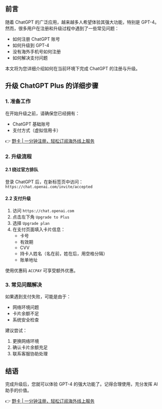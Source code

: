 ## 前言

随着 ChatGPT 的广泛应用，越来越多人希望体验其强大功能，特别是 GPT-4。然而，很多用户在注册和升级过程中遇到了一些常见问题：

- 如何注册 ChatGPT 账号
- 如何升级到 GPT-4
- 没有海外手机号如何注册
- 如何解决支付问题

本文将为您详细介绍如何在当前环境下完成 ChatGPT 的注册与升级。

## 升级 ChatGPT Plus 的详细步骤

### 1. 准备工作

在开始升级之前，请确保您已经拥有：
- ChatGPT 基础账号
- 支付方式（虚拟信用卡）

👉 [野卡 | 一分钟注册，轻松订阅海外线上服务](https://bit.ly/bewildcard)

### 2. 升级流程

#### 2.1 绕过官方排队

登录 ChatGPT 后，在新标签页中访问：
`https://chat.openai.com/invite/accepted`

#### 2.2 支付升级

1. 访问 `https://chat.openai.com`
2. 点击左下角 `Upgrade to Plus`
3. 选择 `Upgrade plan`
4. 在支付页面填入卡片信息：
   - 卡号
   - 有效期
   - CVV
   - 持卡人姓名（名在前，姓在后，用空格分隔）
   - 账单地址

使用优惠码 `ACCPAY` 可享受额外优惠。

### 3. 常见问题解决

如果遇到支付失败，可能是由于：
- 网络环境问题
- 卡片余额不足
- 系统安全检查

建议尝试：
1. 更换网络环境
2. 确认卡片余额充足
3. 联系客服协助处理

## 结语

完成升级后，您就可以体验 GPT-4 的强大功能了。记得合理使用，充分发挥 AI 助手的价值。

👉 [野卡 | 一分钟注册，轻松订阅海外线上服务](https://bit.ly/bewildcard)